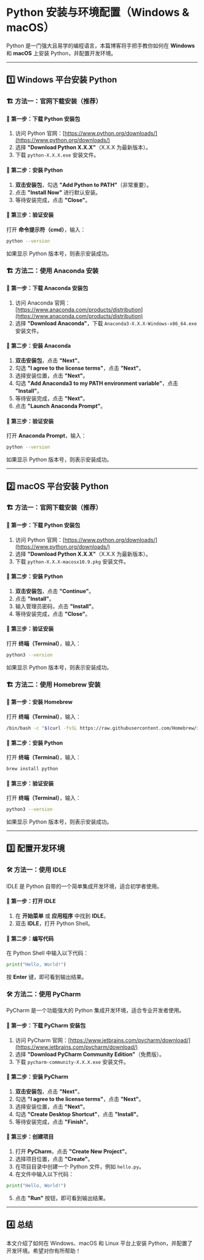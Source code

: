 # Python 安装与环境配置（Windows & macOS）

Python 是一门强大且易学的编程语言，本篇博客将手把手教你如何在 **Windows** 和 **macOS** 上安装 Python，并配置开发环境。

---

## 1️⃣ Windows 平台安装 Python

### 🏗️ 方法一：官网下载安装（推荐）

#### **📌 第一步：下载 Python 安装包**
1. 访问 Python 官网：[https://www.python.org/downloads/](https://www.python.org/downloads/)
2. 选择 **"Download Python X.X.X"**（X.X.X 为最新版本）。
3. 下载 `python-X.X.X.exe` 安装文件。

#### **📌 第二步：安装 Python**
1. **双击安装包**，勾选 **"Add Python to PATH"**（非常重要）。
2. 点击 **"Install Now"** 进行默认安装。
3. 等待安装完成，点击 **"Close"**。

#### **📌 第三步：验证安装**
打开 **命令提示符（cmd）**，输入：

```sh
python --version
```

如果显示 Python 版本号，则表示安装成功。

### 🏗️ 方法二：使用 Anaconda 安装

#### **📌 第一步：下载 Anaconda 安装包**
1. 访问 Anaconda 官网：[https://www.anaconda.com/products/distribution](https://www.anaconda.com/products/distribution)
2. 选择 **"Download Anaconda"**，下载 `Anaconda3-X.X.X-Windows-x86_64.exe` 安装文件。

#### **📌 第二步：安装 Anaconda**
1. **双击安装包**，点击 **"Next"**。
2. 勾选 **"I agree to the license terms"**，点击 **"Next"**。
3. 选择安装位置，点击 **"Next"**。
4. 勾选 **"Add Anaconda3 to my PATH environment variable"**，点击 **"Install"**。
5. 等待安装完成，点击 **"Next"**。
6. 点击 **"Launch Anaconda Prompt"**。

#### **📌 第三步：验证安装**
打开 **Anaconda Prompt**，输入：

```sh
python --version
```

如果显示 Python 版本号，则表示安装成功。

---

## 2️⃣ macOS 平台安装 Python

### 🏗️ 方法一：官网下载安装（推荐）

#### **📌 第一步：下载 Python 安装包**
1. 访问 Python 官网：[https://www.python.org/downloads/](https://www.python.org/downloads/)
2. 选择 **"Download Python X.X.X"**（X.X.X 为最新版本）。
3. 下载 `python-X.X.X-macosx10.9.pkg` 安装文件。

#### **📌 第二步：安装 Python**
1. **双击安装包**，点击 **"Continue"**。
2. 点击 **"Install"**。
3. 输入管理员密码，点击 **"Install"**。
4. 等待安装完成，点击 **"Close"**。

#### **📌 第三步：验证安装**
打开 **终端（Terminal）**，输入：

```sh
python3 --version
```

如果显示 Python 版本号，则表示安装成功。

### 🏗️ 方法二：使用 Homebrew 安装

#### **📌 第一步：安装 Homebrew**
打开 **终端（Terminal）**，输入：

```sh
/bin/bash -c "$(curl -fsSL https://raw.githubusercontent.com/Homebrew/install/HEAD/install.sh)"
```

#### **📌 第二步：安装 Python**
打开 **终端（Terminal）**，输入：

```sh
brew install python
```

#### **📌 第三步：验证安装**
打开 **终端（Terminal）**，输入：

```sh
python3 --version
```

如果显示 Python 版本号，则表示安装成功。

---

## 3️⃣ 配置开发环境

### 🛠️ 方法一：使用 IDLE

IDLE 是 Python 自带的一个简单集成开发环境，适合初学者使用。

#### **📌 第一步：打开 IDLE**
1. 在 **开始菜单** 或 **应用程序** 中找到 **IDLE**。
2. 双击 **IDLE**，打开 Python Shell。

#### **📌 第二步：编写代码**
在 Python Shell 中输入以下代码：

```python
print("Hello, World!")
```

按 **Enter** 键，即可看到输出结果。

### 🛠️ 方法二：使用 PyCharm

PyCharm 是一个功能强大的 Python 集成开发环境，适合专业开发者使用。

#### **📌 第一步：下载 PyCharm 安装包**
1. 访问 PyCharm 官网：[https://www.jetbrains.com/pycharm/download/](https://www.jetbrains.com/pycharm/download/)
2. 选择 **"Download PyCharm Community Edition"**（免费版）。
3. 下载 `pycharm-community-X.X.X.exe` 安装文件。
#### **📌 第二步：安装 PyCharm**
1. **双击安装包**，点击 **"Next"**。
2. 勾选 **"I agree to the license terms"**，点击 **"Next"**。
3. 选择安装位置，点击 **"Next"**。
4. 勾选 **"Create Desktop Shortcut"**，点击 **"Install"**。
5. 等待安装完成，点击 **"Finish"**。

#### **📌 第三步：创建项目**
1. 打开 **PyCharm**，点击 **"Create New Project"**。
2. 选择项目位置，点击 **"Create"**。
3. 在项目目录中创建一个 Python 文件，例如 `hello.py`。
4. 在文件中输入以下代码：

```python
print("Hello, World!")
```

5. 点击 **"Run"** 按钮，即可看到输出结果。

---

## 4️⃣ 总结

本文介绍了如何在 Windows、macOS 和 Linux 平台上安装 Python，并配置了开发环境。希望对你有所帮助！
